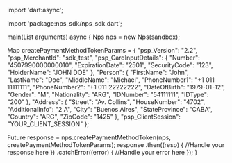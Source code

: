 import 'dart:async';

import 'package:nps_sdk/nps_sdk.dart';

main(List<String> arguments) async {
  Nps nps = new Nps(sandbox);

  Map createPaymentMethodTokenParams = {
    "psp_Version": "2.2",
    "psp_MerchantId": "sdk_test",
    "psp_CardInputDetails": {
      "Number": "4507990000000010",
      "ExpirationDate": "2501",
      "SecurityCode": "123",
      "HolderName": "JOHN DOE"
    },
    "Person": {
        "FirstName": "John",
        "LastName": "Doe",
        "MiddleName": "Michael",
        "PhoneNumber1": "+1 011 11111111",
        "PhoneNumber2": "+1 011 22222222",
        "DateOfBirth": "1979-01-12",
        "Gender": "M",
        "Nationality": "ARG",
        "IDNumber": "54111111",
        "IDType": "200"
    },
    "Address": {
        "Street": "Av. Collins",
        "HouseNumber": "4702",
        "AdditionalInfo": "2 A",
        "City": "Buenos Aires",
        "StateProvince": "CABA",
        "Country": "ARG",
        "ZipCode": "1425"
    },
    "psp_ClientSession": "YOUR_CLIENT_SESSION"
  };

  Future response = nps.createPaymentMethodToken(nps, createPaymentMethodTokenParams);
  response
    .then((resp) {
      //Handle your response here
    })
    .catchError((error) {
      //Handle your error here
    });
}